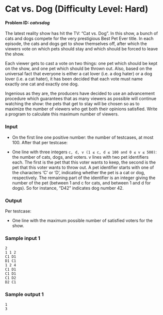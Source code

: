 # Cat vs. Dog (Difficulty Level: Hard)

#### Problem ID: _catvsdog_

The latest reality show has hit the TV: “Cat vs. Dog”. In this show, a bunch of cats and dogs compete for the very prestigious Best Pet Ever title. In each episode, the cats and dogs get to show themselves off, after which the viewers vote on which pets should stay and which should be forced to leave the show.

Each viewer gets to cast a vote on two things: one pet which should be kept on the show, and one pet which should be thrown out. Also, based on the universal fact that everyone is either a cat lover (i.e. a dog hater) or a dog lover (i.e. a cat hater), it has been decided that each vote must name exactly one cat and exactly one dog.

Ingenious as they are, the producers have decided to use an advancement procedure which guarantees that as many viewers as possible will continue watching the show: the pets that get to stay will be chosen so as to maximize the number of viewers who get both their opinions satisfied. Write a program to calculate this maximum number of viewers.

### Input
 - On the first line one positive number: the number of testcases, at most 100. After that per testcase:

 - One line with three integers `c, d, v (1 ≤ c, d ≤ 100 and 0 ≤ v ≤ 500)`: the number of cats, dogs, and voters.
v lines with two pet identifiers each. The first is the pet that this voter wants to keep, the second is the pet that this voter wants to throw out. A pet identifier starts with one of the characters ‘C’ or ‘D’, indicating whether the pet is a cat or dog, respectively. The remaining part of the identifier is an integer giving the number of the pet (between 1 and c for cats, and between 1 and d for dogs). So for instance, “D42” indicates dog number 42.
### Output
Per testcase:

 - One line with the maximum possible number of satisfied voters for the show.

### Sample input 1
    2
    1 1 2
    C1 D1
    D1 C1
    1 2 4
    C1 D1
    C1 D1
    C1 D2
    D2 C1

### Sample output 1
    1
    3